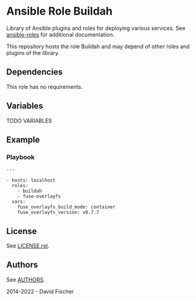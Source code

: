 # Ansible Role Buildah

Library of Ansible plugins and roles for deploying various services.
See [ansible-roles](https://github.com/davidfischer-ch/ansible-roles) for additional documentation.

This repository hosts the role Buildah and may depend of other roles and plugins of the library.

## Dependencies

This role has no requirements.

## Variables

TODO VARIABLES

## Example

### Playbook

```
---

- hosts: localhost
  roles:
    - buildah
    - fuse-overlayfs
  vars:
    fuse_overlayfs_build_mode: container
    fuse_overlayfs_version: v0.7.7
```

## License

See [LICENSE.rst](LICENSE.rst).

## Authors

See [AUTHORS](AUTHORS).

2014-2022 - David Fischer
